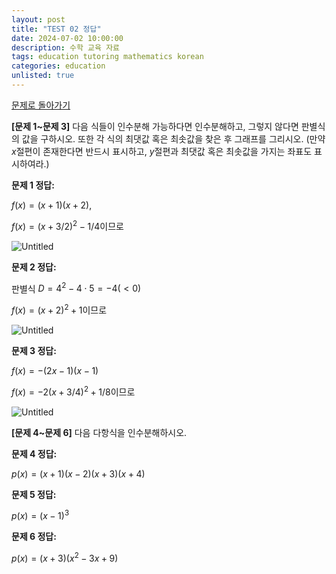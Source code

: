 ```yaml
---
layout: post
title: "TEST 02 정답"
date: 2024-07-02 10:00:00
description: 수학 교육 자료
tags: education tutoring mathematics korean
categories: education
unlisted: true
---
```


[문제로 돌아가기](/blog/2024/tutoring-test-polynomials)

**[문제 1~문제 3]**
다음 식들이 인수분해 가능하다면 인수분해하고, 그렇지 않다면 판별식의 값을 구하시오. 
또한 각 식의 최댓값 혹은 최솟값을 찾은 후 그래프를 그리시오.
(만약 $x$절편이 존재한다면 반드시 표시하고, $y$절편과 최댓값 혹은 최솟값을 가지는 좌표도 표시하여라.)

**문제 1 정답:**

$f(x)=(x+1)(x+2)$,

$f(x)=(x+3/2)^2-1/4$이므로

![Untitled](../../assets/img/blog/tutoring/Untitled_TEST02_1.png)

**문제 2 정답:**

판별식 $D=4^2-4\cdot5=-4(<0)$

$f(x)=(x+2)^2+1$이므로

![Untitled](../../assets/img/blog/tutoring/Untitled_TEST02_2.png)

**문제 3 정답:**

$f(x)=-(2x-1)(x-1)$

$f(x)=-2(x+3/4)^2+1/8$이므로

![Untitled](../../assets/img/blog/tutoring/Untitled_TEST02_3.png)

**[문제 4~문제 6]** 다음 다항식을 인수분해하시오.

**문제 4 정답:**

$p(x)=(x+1)(x-2)(x+3)(x+4)$

**문제 5 정답:**

$p(x)=(x-1)^3$

**문제 6 정답:**

$p(x) = (x+3)(x^2-3x+9)$
